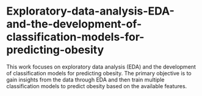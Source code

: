 # Exploratory-data-analysis-EDA-and-the-development-of-classification-models-for-predicting-obesity
This work focuses on exploratory data analysis (EDA) and the development of classification models for predicting obesity. The primary objective is to gain insights from the data through EDA and then train multiple classification models to predict obesity based on the available features.
